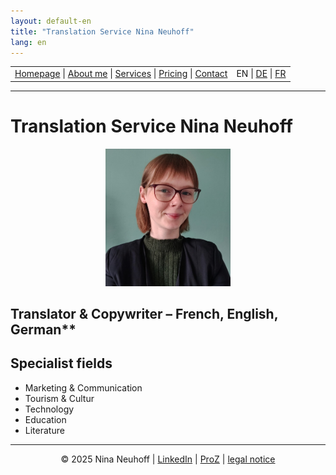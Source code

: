 ```yaml
---
layout: default-en
title: "Translation Service Nina Neuhoff"
lang: en
---
```


<table width="100%">
<tr>
<td align="left">
<a href="index.html">Homepage</a> |
<a href="about.html">About me</a> |
<a href="services.html">Services</a> |
<a href="pricing.html">Pricing</a> |
<a href="contact.html">Contact</a>
</td>
<td align="right">
EN | <a href="../de/index.html">DE</a> | <a href="../fr/index.html">FR</a>
</td>
</tr>
</table>
<hr>

# Translation Service Nina Neuhoff

<p align="center">
<img src="../assets/profil.jpg" width="200">
</p>

## Translator & Copywriter – French, English, German**

## Specialist fields
- Marketing & Communication
- Tourism & Cultur
- Technology
- Education
- Literature


<!-- Footer -->
<hr>
<p align="center">
&copy; 2025 Nina Neuhoff | <a href="http://www.linkedin.com/in/nina-neuhoff-32b162283">LinkedIn</a> | <a href="https://www.proz.com/translator/4180778">ProZ</a> | <a href="impressum.html">legal notice</a>
</p>
